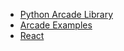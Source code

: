 - [Python Arcade Library](https://api.arcade.academy/en/stable/)
- [Arcade Examples](https://github.com/pythonarcade/arcade/tree/development/arcade/examples)
- [React](https://react.dev/)